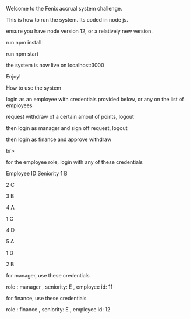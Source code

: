 Welcome to the Fenix accrual system challenge.

This is how to run the system. Its coded in node js. 

ensure you have node version 12, or a relatively new version.

run npm install 

run npm start

the system is now live on localhost:3000

Enjoy!


How to use the system
<p>login as an employee with credentials provided below, or any on the list of employees</p>
<p> request withdraw of a certain amout of points, logout </p>
<p> then login as manager and sign off request, logout</p>
<p> then login as finance and approve withdraw</p>
br>


for the employee role, login with any of these credentials

Employee ID    Seniority
1                  B

2                  C

3                  B

4                  A

1                  C

4                  D

5                  A

1                  D

2                  B


for manager, use these credentials

role : manager   ,  seniority: E ,   employee id: 11

for finance, use these credentials 

role : finance   ,  seniority: E ,   employee id: 12